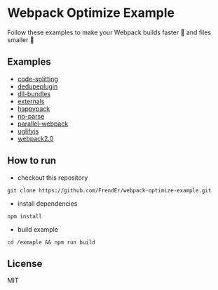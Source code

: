 # Webpack Optimize Example

Follow these examples to make your Webpack builds faster 🚀 and files smaller 📄

## Examples

* [code-splitting](https://github.com/FrendEr/webpack-optimize-example/tree/master/code-splitting)
* [dedupeplugin](https://github.com/FrendEr/webpack-optimize-example/tree/master/dedupeplugin)
* [dll-bundles](https://github.com/FrendEr/webpack-optimize-example/tree/master/dll-bundles)
* [externals](https://github.com/FrendEr/webpack-optimize-example/tree/master/externals)
* [happypack](https://github.com/FrendEr/webpack-optimize-example/tree/master/happypack)
* [no-parse](https://github.com/FrendEr/webpack-optimize-example/tree/master/no-parse)
* [parallel-webpack](https://github.com/FrendEr/webpack-optimize-example/tree/master/parallel-webpack)
* [uglifyjs](https://github.com/FrendEr/webpack-optimize-example/tree/master/uglifyjs)
* [webpack2.0](https://github.com/FrendEr/webpack-optimize-example/tree/master/webpack2.0)

## How to run

* checkout this repository

```
git clone https://github.com/FrendEr/webpack-optimize-example.git
```

* install dependencies

```
npm install
```

* build example

```
cd /exmaple && npm run build
```

## License

MIT
